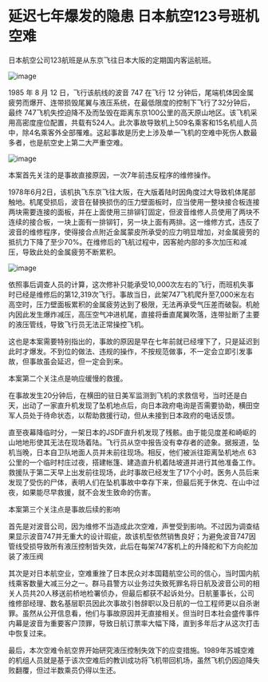 # 延迟七年爆发的隐患 日本航空123号班机空难

日本航空公司123航班是从东京飞往日本大阪的定期国内客运航班。

![image](https://github.com/user-attachments/assets/7f5f5b72-5447-4bcc-928a-978cc16e22a4)


1985 年 8 月 12 日，飞行该航线的波音 747 在飞行 12 分钟后，尾端机体因金属疲劳而爆开、连带损毁尾翼与液压系统，在最低限度的控制下飞行了32分钟后，最终 747飞机失控迫降不及而坠毁在距离东京100公里的高天原山地区。该飞机采用高密度座位配置，共载有524人。此次事故导致机上509名乘客和15名机组人员中，除4名乘客外全部罹难。这起事故是历史上涉及单一飞机的空难中死伤人数最多者，也是航空史上第二大严重空难。

![image](https://github.com/user-attachments/assets/a6d1fc06-2020-4a00-b3cb-25cc88427ff8)


本案首先关注的是事故直接原因，一次7年前违反程序的维修操作。

1978年6月2日，该机执飞东京飞往大阪，在大版着陆时因角度过大导致机体尾部触地。机尾受损后，波音在替换损伤的压力壁面板时，应当使用一整块接合板连接两块需要连接的面板，并在上面使用三排铆钉固定，但波音维修人员使用了两块不连续的接合板，一块上面有一排铆钉，另一块上面有两排。这一维修方式，违反了波音的维修程序，使得接合点附近金属蒙皮所承受的应力明显增加，对金属疲劳的抵抗力下降了至少70%。在维修后的飞航过程中，因客舱内部的多次加压和减压，导致此处的金属疲劳不断累积。

![image](https://github.com/user-attachments/assets/f2ea2bfa-316d-4895-a6aa-cf70a7883a76)


依照事后调查人员的计算，这次修补只能承受10,000次左右的飞行，而班机失事时已经是维修后的第12,319次飞行。事故当日，此架747飞机爬升至7,000米左右高空时，压力壁面板累积的金属疲劳达到了极限，无法再承受气压差而破裂。机舱内因此发生爆炸减压，高压空气冲进机尾，直接将垂直尾翼吹落，连带扯断了主要的液压管线，导致飞行员无法正常操控飞机。

这也是本案需要特别指出的，事故的原因是早在七年前就已经埋下了，只是延迟到此时才爆发。不到位的做法、违规的操作，不按规范做事，不一定会立即引发事故，但事故虽会延迟，但一定会到来。

本案第二个关注点是响应缓慢的救援。

在事故发生20分钟后，在横田的驻日美军监测到飞机的求救信号，当时还是白天，出动了一家直升机发现了坠机地点后，向日本政府电询是否需要协助，横田空军人员处于待命状态，以帮助救援行动，但从未接到日本政府的电话反馈。

直至夜幕降临时分，一架日本的JSDF直升机发现了残骸。由于能见度差和崎岖的山地地形使其无法在现场着陆。飞行员从空中报告没有幸存者的迹象。据报道，坠机当晚，日本自卫队地面人员并未前往现场。相反，他们被派往距离坠机地点 63 公里的一个临时村庄过夜，搭建帐篷、建造直升机着陆坡道并进行其他准备工作。救援队于第二天早上出发前往现场，此时事故已经发生了17个小时。医务人员后来发现了受伤的尸体，表明人们在坠机事故中幸存下来，但最后死于休克、在山中过夜，如果能尽早救援，就不会发生致命的伤害。

本案第三个关注点是事故后续的影响

首先是对波音公司，因为维修不当造成此次空难，声誉受到影响。不过因为调查结果显示波音747并无重大的设计瑕疵，故该机型依然销售良好；为避免波音747因管线受损导致所有液压控制皆失效，此后在每架747客机上的升降舵和下方向舵加装了液压阀

其次是对日本航空业，空难重挫了日本民众对本国籍航空公司的信心，当时国内航线乘客数量大减三分之一。群马县警方以业务过失致死罪名将日航及波音公司的相关人员共20人移送前桥地检署侦办，但最后都获不起诉处分。日航董事长，公司维修部经理、数名基层职员因此次事故引咎辞职以及日航的一位工程师更以自杀谢罪。虽然从公开信息看，他们与事故原因并无直接相关。但当时日本社会盛传事件内幕是波音为重要客户顶罪，导致日航订票率大幅下降，直到多年后才从这次打击中恢复过来。

最后，本次空难令航空界开始研究液压控制失效下的应变措施。1989年苏城空难的机组人员就是基于该次空难后的教训成功将飞机带回机场，虽然飞机仍因迫降失败翻覆，但过半数乘员仍得以生还。
